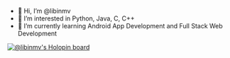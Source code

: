 - 👋 Hi, I’m @libinmv
- 👀 I’m interested in Python, Java, C, C++
- 💞️ I’m currently learning Android App Development and Full Stack Web Development

[![@libinmv's Holopin board](https://holopin.me/libinmv)](https://holopin.io/@libinmv)

<!---
libinmv/libinmv is a ✨ special ✨ repository because its `README.md` (this file) appears on your GitHub profile.
You can click the Preview link to take a look at your changes.
--->

